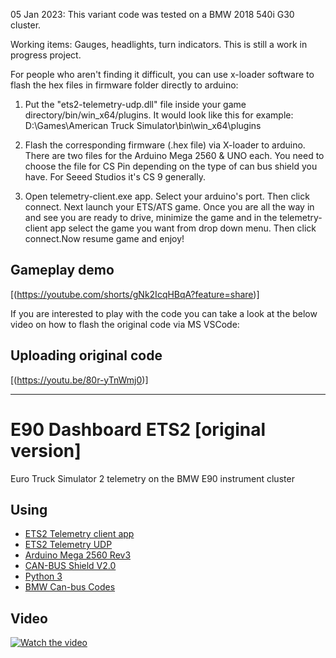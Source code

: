 05 Jan 2023: This variant code was tested on a BMW 2018 540i G30 cluster. 

Working items: Gauges, headlights, turn indicators. This is still a work in progress project.

For people who aren't finding it difficult, you can use x-loader software to flash the hex files in firmware folder directly to arduino:

1. Put the "ets2-telemetry-udp.dll" file inside your game directory/bin/win_x64/plugins. 
It would look like this for example: D:\Games\American Truck Simulator\bin\win_x64\plugins

2. Flash the corresponding firmware (.hex file) via X-loader to arduino. There are two files for the Arduino Mega 2560 & UNO each. You need to choose the file for CS Pin depending on the type of can bus shield you have. For Seeed Studios it's CS 9 generally.

3. Open telemetry-client.exe app. Select your arduino's port. Then click connect. Next launch your ETS/ATS game. 
Once you are all the way in and see you are ready to drive, 
minimize the game and in the telemetry-client app select the game you want from drop down menu. Then click connect.Now resume game and enjoy!

## Gameplay demo
[(https://youtube.com/shorts/gNk2IcqHBqA?feature=share)]

If you are interested to play with the code you can take a look at the below video on how to flash the original code via MS VSCode:


## Uploading original code
[(https://youtu.be/80r-yTnWmj0)]

-------------------------------------------------------------------------------------------------------------------------------------------------------------------------
# E90 Dashboard ETS2 [original version]

Euro Truck Simulator 2 telemetry on the BMW E90 instrument cluster

## Using
 - [ETS2 Telemetry client app](https://github.com/Marcin648/e90-dashboard-ets2/releases/download/v0.1.0/telemetry-client.exe)
 - [ETS2 Telemetry UDP](https://github.com/Marcin648/ets2-telemetry-udp)
 - [Arduino Mega 2560 Rev3](https://store.arduino.cc/arduino-mega-2560-rev3)
 - [CAN-BUS Shield V2.0](http://wiki.seeedstudio.com/CAN-BUS_Shield_V2.0/)
 - [Python 3](https://www.python.org/)
 - [BMW Can-bus Codes](http://www.loopybunny.co.uk/CarPC/k_can.html)

## Video
[![Watch the video](https://img.youtube.com/vi/5KFK7mTA3D0/maxresdefault.jpg)](https://youtu.be/5KFK7mTA3D0)
